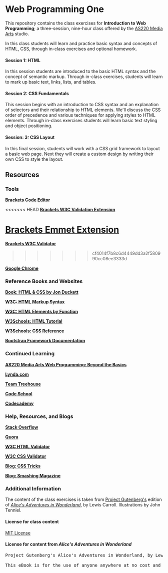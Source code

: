 Web Programming One
===================

This repository contains the class exercises for **Introduction to Web Programming**; a three-session, nine-hour class offered by the [AS220 Media Arts](http://as220.org/mediaarts/about/) studio.

In this class students will learn and practice basic syntax and concepts of HTML, CSS, through in-class exercises and optional homework.

#### Session 1: HTML

In this session students are introduced to the basic HTML syntax and the concept of semantic markup. Through in-class exercises, students will learn to mark up basic text, links, lists, and tables. 

#### Session 2: CSS Fundamentals

This session begins with an introduction to CSS syntax and an explanation of selectors and their relationship to HTML elements. We'll discuss the CSS order of precedence and various techniques for applying styles to HTML elements. Through in-class exercises students will learn basic text styling and object positioning.

#### Session: 3: CSS Layout

In this final session, students will work with a CSS grid framework to layout a basic web page. Next they will create a custom design by writing their own CSS to style the layout.

## Resources


### Tools

[**Brackets Code Editor**](http://brackets.io)

<<<<<<< HEAD
[**Brackets W3C Validation Extension**](https://github.com/cfjedimaster/brackets-w3cvalidation)

[**Brackets Emmet Extension**](https://github.com/emmetio/brackets-emmet)
=======
[**Brackets W3C Validator**](https://github.com/cfjedimaster/brackets-w3cvalidation)
>>>>>>> cf4014f7b8c6d4449dd3a2f580990cc08ee3333d

[**Google Chrome**](https://www.google.com/intl/en/chrome/browser/)

### Reference Books and Websites

[**Book: HTML & CSS by Jon Duckett**](http://www.htmlandcssbook.com)

[**W3C: HTML Markup Syntax**](http://www.w3.org/TR/html-markup/syntax.html)

[**W3C: HTML Elements by Function**](http://www.w3.org/TR/html-markup/elements-by-function.html)

[**W3Schools: HTML Tutorial**](http://www.w3schools.com/html/default.asp)

[**W3Schools: CSS Reference**](http://www.w3schools.com/cssref)

[**Bootstrap Framework Documentation**](http://getbootstrap.com)

### Continued Learning

[**AS220 Media Arts Web Programming: Beyond the Basics**](https://github.com/tlinkner/web-programming-two)

[**Lynda.com**](http://www.lynda.com)

[**Team Treehouse**](http://teamtreehouse.com)

[**Code School**](https://www.codeschool.com)

[**Codecademy**](http://www.codecademy.com)

### Help, Resources, and Blogs

[**Stack Overflow**](http://stackoverflow.com/questions/tagged/html)

[**Quora**](https://www.quora.com/HTML)

[**W3C HTML Validator**](http://validator.w3.org)

[**W3C CSS Validator**](http://jigsaw.w3.org/css-validator)

[**Blog: CSS Tricks**](http://css-tricks.com)

[**Blog: Smashing Magazine**](http://www.smashingmagazine.com)


### Additional Information

The content of the class exercises is taken from [Project Gutenberg's](http://www.gutenberg.org) edition of [*Alice's Adventures in Wonderland*](http://www.gutenberg.org/ebooks/11), by Lewis Carroll. Illustrations by John Tenniel.

#### License for class content 

[MIT License](http://opensource.org/licenses/MIT)

#### License for content from *Alice's Adventures in Wonderland* 

<pre>
Project Gutenberg's Alice's Adventures in Wonderland, by Lewis Carroll

This eBook is for the use of anyone anywhere at no cost and with almost no restrictions whatsoever. You may copy it, give it away or re-use it under the terms of the Project Gutenberg License included with this eBook or online at www.gutenberg.org
</pre>

